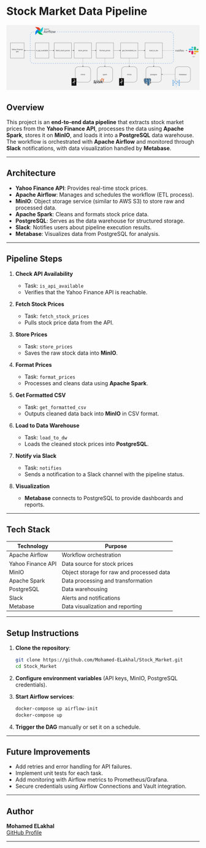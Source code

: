 # Stock Market Data Pipeline

<p align="center">
  <img src="Pipeline Diagram.jpg" alt="Pipeline Diagram" width="700"/>
</p>

## Overview

This project is an **end-to-end data pipeline** that extracts stock market prices from the **Yahoo Finance API**, processes the data using **Apache Spark**, stores it on **MinIO**, and loads it into a **PostgreSQL** data warehouse.  
The workflow is orchestrated with **Apache Airflow** and monitored through **Slack** notifications, with data visualization handled by **Metabase**.

---

## Architecture

- **Yahoo Finance API**: Provides real-time stock prices.
- **Apache Airflow**: Manages and schedules the workflow (ETL process).
- **MinIO**: Object storage service (similar to AWS S3) to store raw and processed data.
- **Apache Spark**: Cleans and formats stock price data.
- **PostgreSQL**: Serves as the data warehouse for structured storage.
- **Slack**: Notifies users about pipeline execution results.
- **Metabase**: Visualizes data from PostgreSQL for analysis.

---

## Pipeline Steps

1. **Check API Availability**
   - Task: `is_api_available`
   - Verifies that the Yahoo Finance API is reachable.

2. **Fetch Stock Prices**
   - Task: `fetch_stock_prices`
   - Pulls stock price data from the API.

3. **Store Prices**
   - Task: `store_prices`
   - Saves the raw stock data into **MinIO**.

4. **Format Prices**
   - Task: `format_prices`
   - Processes and cleans data using **Apache Spark**.

5. **Get Formatted CSV**
   - Task: `get_formatted_csv`
   - Outputs cleaned data back into **MinIO** in CSV format.

6. **Load to Data Warehouse**
   - Task: `load_to_dw`
   - Loads the cleaned stock prices into **PostgreSQL**.

7. **Notify via Slack**
   - Task: `notifies`
   - Sends a notification to a Slack channel with the pipeline status.

8. **Visualization**
   - **Metabase** connects to PostgreSQL to provide dashboards and reports.

---

## Tech Stack

| Technology     | Purpose                                  |
|----------------|------------------------------------------|
| Apache Airflow | Workflow orchestration                  |
| Yahoo Finance API | Data source for stock prices         |
| MinIO          | Object storage for raw and processed data |
| Apache Spark   | Data processing and transformation      |
| PostgreSQL     | Data warehousing                        |
| Slack          | Alerts and notifications                |
| Metabase       | Data visualization and reporting        |

---

## Setup Instructions

1. **Clone the repository**:
   ```bash
   git clone https://github.com/Mohamed-ELakhal/Stock_Market.git
   cd Stock_Market
   ```

2. **Configure environment variables** (API keys, MinIO, PostgreSQL credentials).

3. **Start Airflow services**:
   ```bash
   docker-compose up airflow-init
   docker-compose up
   ```

4. **Trigger the DAG** manually or set it on a schedule.

---

## Future Improvements

- Add retries and error handling for API failures.
- Implement unit tests for each task.
- Add monitoring with Airflow metrics to Prometheus/Grafana.
- Secure credentials using Airflow Connections and Vault integration.

---

## Author

**Mohamed ELakhal**  
[GitHub Profile](https://github.com/Mohamed-ELakhal)

---
